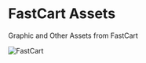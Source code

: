 # FastCart Assets
Graphic and Other Assets from FastCart

![FastCart](https://raw.githubusercontent.com/samsheff/FastCartMobile/master/screenshots/fastcart%20logo.png)
